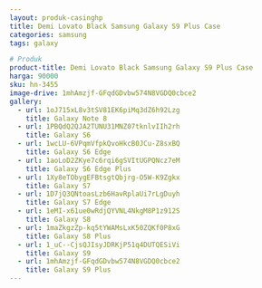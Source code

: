 ```yaml
---
layout: produk-casinghp
title: Demi Lovato Black Samsung Galaxy S9 Plus Case
categories: samsung
tags: galaxy

# Produk
product-title: Demi Lovato Black Samsung Galaxy S9 Plus Case
harga: 90000
sku: hn-3455
image-drive: 1mhAmzjf-GFqdGDvbw574N8VGDQ0cbce2
gallery:
  - url: 1oJ715xL8v3tSV81EK6piMq3dZ6h92Lzg
    title: Galaxy Note 8
  - url: 1PBQdQ2QJA2TUNU31MNZ07tknlvIIh2rh
    title: Galaxy S6
  - url: 1wcLU-6VPqmVfpkQvoHkcB0JCu-Z8sxBQ
    title: Galaxy S6 Edge
  - url: 1aoLoD2ZKye7c6rqi6gSVItUGPQNcz7eM
    title: Galaxy S6 Edge Plus
  - url: 1Xy8eTObygEFBtsgtQbjrg-O5W-K9Zgkx
    title: Galaxy S7
  - url: 1D7jQ3QNtoasLzb6HavRplaUi7rLgDuyh
    title: Galaxy S7 Edge
  - url: 1eMI-x61ue0wRdjQYVNL4NkgM8P1z912S
    title: Galaxy S8
  - url: 1maZkgzZp-kq5tYWAMsLxK50ZQKf0P8xG
    title: Galaxy S8 Plus
  - url: 1_uC--CjsQJIsyJDRKjP51q4DUTQESiVi
    title: Galaxy S9
  - url: 1mhAmzjf-GFqdGDvbw574N8VGDQ0cbce2
    title: Galaxy S9 Plus
---
```

